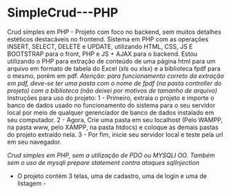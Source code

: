 # SimpleCrud---PHP
Crud simples em PHP - Projeto com foco no backend, sem muitos detalhes estéticos destacáveis no frontend.
Sistema em PHP com as operações INSERT, SELECT, DELETE e UPDATE, utilizando HTML, CSS, JS E BOOTSTRAP para o front, PHP e JS + AJAX para o backend.
Estou utilizando o PHP para extração de conteúdo de uma página html para um arquivo em formato de  tabela do Excel (xls ou xlsx)  e a biblioteca fpdf para o mesmo, porém em pdf.
*Atenção: para funcionamento correto da extração em pdf, deve-se ter uma pasta com o nome de fpdf (na pasta controller do projeto) com a biblioteca (não deixei por motivos de tamanho de arquivo)*
Instruções para uso do projeto:
1 - Primeiro, extraia o projeto e importe o banco de dados usado no funcionamento do sistema para o seu  servidor local por meio de qualquer gerenciador de banco de dados
instalado em seu computador.
2 - Agora, Crie uma pasta em seu localhost (Pelo WAMPP, na pasta www, pelo XAMPP, na pasta htdocs) e coloque as demais pastas do projeto extraído nela.
3 - Por fim, inicie seu servidor local e teste pela url em seu navegador.

*Crud simples em PHP, sem a utilização de PDO ou MYSQLI OO. Também sem o uso de mysqli prepare statement contra ataques sqlInjection*

- O projeto contém 3 telas, uma de cadastro, uma de login e uma de listagem - 
